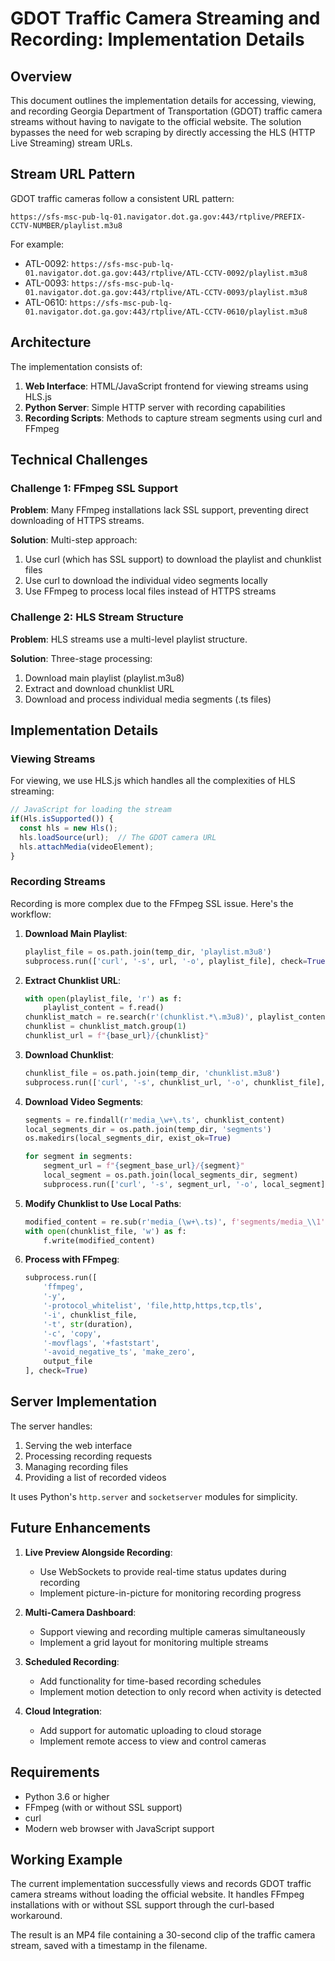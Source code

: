 # GDOT Traffic Camera Streaming and Recording: Implementation Details

## Overview

This document outlines the implementation details for accessing, viewing, and recording Georgia Department of Transportation (GDOT) traffic camera streams without having to navigate to the official website. The solution bypasses the need for web scraping by directly accessing the HLS (HTTP Live Streaming) stream URLs.

## Stream URL Pattern

GDOT traffic cameras follow a consistent URL pattern:

```
https://sfs-msc-pub-lq-01.navigator.dot.ga.gov:443/rtplive/PREFIX-CCTV-NUMBER/playlist.m3u8
```

For example:
- ATL-0092: `https://sfs-msc-pub-lq-01.navigator.dot.ga.gov:443/rtplive/ATL-CCTV-0092/playlist.m3u8`
- ATL-0093: `https://sfs-msc-pub-lq-01.navigator.dot.ga.gov:443/rtplive/ATL-CCTV-0093/playlist.m3u8`
- ATL-0610: `https://sfs-msc-pub-lq-01.navigator.dot.ga.gov:443/rtplive/ATL-CCTV-0610/playlist.m3u8`

## Architecture

The implementation consists of:

1. **Web Interface**: HTML/JavaScript frontend for viewing streams using HLS.js
2. **Python Server**: Simple HTTP server with recording capabilities
3. **Recording Scripts**: Methods to capture stream segments using curl and FFmpeg

## Technical Challenges

### Challenge 1: FFmpeg SSL Support

**Problem**: Many FFmpeg installations lack SSL support, preventing direct downloading of HTTPS streams.

**Solution**: Multi-step approach:
1. Use curl (which has SSL support) to download the playlist and chunklist files
2. Use curl to download the individual video segments locally
3. Use FFmpeg to process local files instead of HTTPS streams

### Challenge 2: HLS Stream Structure

**Problem**: HLS streams use a multi-level playlist structure.

**Solution**: Three-stage processing:
1. Download main playlist (playlist.m3u8)
2. Extract and download chunklist URL
3. Download and process individual media segments (.ts files)

## Implementation Details

### Viewing Streams

For viewing, we use HLS.js which handles all the complexities of HLS streaming:

```javascript
// JavaScript for loading the stream
if(Hls.isSupported()) {
  const hls = new Hls();
  hls.loadSource(url);  // The GDOT camera URL
  hls.attachMedia(videoElement);
}
```

### Recording Streams

Recording is more complex due to the FFmpeg SSL issue. Here's the workflow:

1. **Download Main Playlist**:
   ```python
   playlist_file = os.path.join(temp_dir, 'playlist.m3u8')
   subprocess.run(['curl', '-s', url, '-o', playlist_file], check=True)
   ```

2. **Extract Chunklist URL**:
   ```python
   with open(playlist_file, 'r') as f:
       playlist_content = f.read()
   chunklist_match = re.search(r'(chunklist.*\.m3u8)', playlist_content)
   chunklist = chunklist_match.group(1)
   chunklist_url = f"{base_url}/{chunklist}"
   ```

3. **Download Chunklist**:
   ```python
   chunklist_file = os.path.join(temp_dir, 'chunklist.m3u8')
   subprocess.run(['curl', '-s', chunklist_url, '-o', chunklist_file], check=True)
   ```

4. **Download Video Segments**:
   ```python
   segments = re.findall(r'media_\w+\.ts', chunklist_content)
   local_segments_dir = os.path.join(temp_dir, 'segments')
   os.makedirs(local_segments_dir, exist_ok=True)
   
   for segment in segments:
       segment_url = f"{segment_base_url}/{segment}"
       local_segment = os.path.join(local_segments_dir, segment)
       subprocess.run(['curl', '-s', segment_url, '-o', local_segment], check=True)
   ```

5. **Modify Chunklist to Use Local Paths**:
   ```python
   modified_content = re.sub(r'media_(\w+\.ts)', f'segments/media_\\1', chunklist_content)
   with open(chunklist_file, 'w') as f:
       f.write(modified_content)
   ```

6. **Process with FFmpeg**:
   ```python
   subprocess.run([
       'ffmpeg',
       '-y',
       '-protocol_whitelist', 'file,http,https,tcp,tls',
       '-i', chunklist_file,
       '-t', str(duration),
       '-c', 'copy',
       '-movflags', '+faststart',
       '-avoid_negative_ts', 'make_zero',
       output_file
   ], check=True)
   ```

## Server Implementation

The server handles:
1. Serving the web interface
2. Processing recording requests
3. Managing recording files
4. Providing a list of recorded videos

It uses Python's `http.server` and `socketserver` modules for simplicity.

## Future Enhancements

1. **Live Preview Alongside Recording**: 
   - Use WebSockets to provide real-time status updates during recording
   - Implement picture-in-picture for monitoring recording progress

2. **Multi-Camera Dashboard**:
   - Support viewing and recording multiple cameras simultaneously
   - Implement a grid layout for monitoring multiple streams

3. **Scheduled Recording**:
   - Add functionality for time-based recording schedules
   - Implement motion detection to only record when activity is detected

4. **Cloud Integration**:
   - Add support for automatic uploading to cloud storage
   - Implement remote access to view and control cameras

## Requirements

- Python 3.6 or higher
- FFmpeg (with or without SSL support)
- curl
- Modern web browser with JavaScript support

## Working Example

The current implementation successfully views and records GDOT traffic camera streams without loading the official website. It handles FFmpeg installations with or without SSL support through the curl-based workaround.

The result is an MP4 file containing a 30-second clip of the traffic camera stream, saved with a timestamp in the filename.
